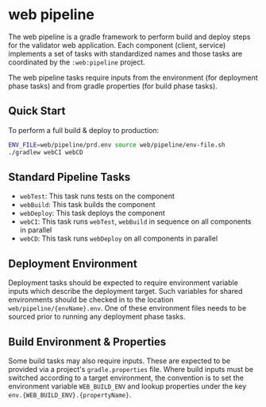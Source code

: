 # web pipeline

The web pipeline is a gradle framework to perform build and deploy steps for
the validator web application. Each component (client, service) implements a set
of tasks with standardized names and those tasks are coordinated by the
`:web:pipeline` project.

The web pipeline tasks require inputs from the environment (for deployment
phase tasks) and from gradle properties (for build phase tasks).

## Quick Start

To perform a full build & deploy to production:

```bash
ENV_FILE=web/pipeline/prd.env source web/pipeline/env-file.sh
./gradlew webCI webCD
```

## Standard Pipeline Tasks

- `webTest`: This task runs tests on the component
- `webBuild`: This task builds the component
- `webDeploy`: This task deploys the component
- `webCI`: This task runs `webTest`, `webBuild` in sequence on all components in
 parallel
- `webCD`: This task runs `webDeploy` on all components in parallel

## Deployment Environment

Deployment tasks should be expected to require environment variable inputs which
describe the deployment target. Such variables for shared environments should be
checked in to the location `web/pipeline/{envName}.env`. One of these
environment files needs to be sourced prior to running any deployment phase
tasks.

## Build Environment & Properties

Some build tasks may also require inputs. These are expected to be provided via
a project's `gradle.properties` file. Where build inputs must be switched
according to a target environment, the convention is to set the environment
variable `WEB_BUILD_ENV` and lookup properties under the key
`env.{WEB_BUILD_ENV}.{propertyName}`.
